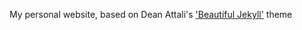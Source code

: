 My personal website, based on Dean Attali's ['Beautiful Jekyll'](https://github.com/daattali/beautiful-jekyll) theme
